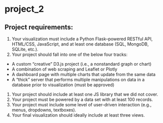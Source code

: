 # project_2

## Project requirements:
1. Your visualization must include a Python Flask–powered RESTful API, HTML/CSS, JavaScript, and at least one database (SQL, MongoDB, SQLite, etc.).
1. Your project should fall into one of the below four tracks:<br>
* A custom “creative” D3.js project (i.e., a nonstandard graph or chart)
* A combination of web scraping and Leaflet or Plotly
* A dashboard page with multiple charts that update from the same data
* A “thick” server that performs multiple manipulations on data in a database prior to visualization (must be approved)
1. Your project should include at least one JS library that we did not cover.
1. Your project must be powered by a data set with at least 100 records.
1. Your project must include some level of user-driven interaction (e.g., menus, dropdowns, textboxes).
1. Your final visualization should ideally include at least three views.
